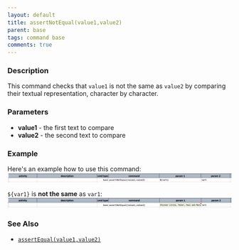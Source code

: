 ```yaml
---
layout: default
title: assertNotEqual(value1,value2)
parent: base
tags: command base
comments: true
---
```



### Description
This command checks that `value1` is not the same as `value2` by comparing their textual 
representation, character by character.


### Parameters
- **value1** \- the first text to compare
- **value2** \- the second text to compare


### Example
Here's an example how to use this command:
![script](image/assertNotEqual_01.png)

`${var1}` is **not the same** as `var1`:
![output](image/assertNotEqual_02.png)


### See Also
- [`assertEqual(value1,value2)`](assertEqual(expected,actual))